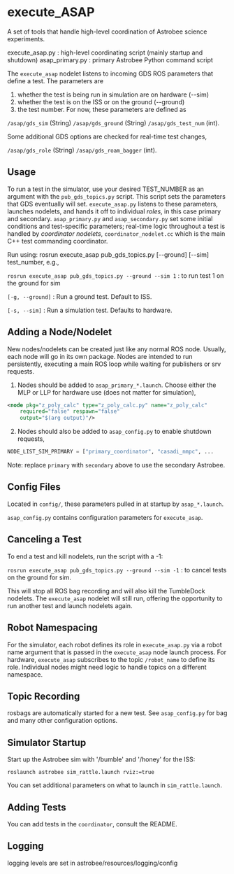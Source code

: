 # execute_ASAP

A set of tools that handle high-level coordination of Astrobee science experiments.

execute_asap.py : high-level coordinating script (mainly startup and shutdown)
asap_primary.py : primary Astrobee Python command script

The `execute_asap` nodelet listens to incoming GDS ROS parameters that define a test. The parameters are
1) whether the test is being run in simulation are on hardware (--sim)
2) whether the test is on the ISS or on the ground (--ground)
3) the test number. For now, these parameters are defined as

`/asap/gds_sim`  (String)
`/asap/gds_ground`   (String)
`/asap/gds_test_num`   (int).

Some additional GDS options are checked for real-time test changes,

`/asap/gds_role` (String)
`/asap/gds_roam_bagger` (int).

## Usage

To run a test in the simulator, use your desired TEST_NUMBER as an argument with the `pub_gds_topics.py` script. This script sets the parameters that GDS eventually will set. `execute_asap.py` listens to these parameters, launches nodelets, and hands it off to individual *roles*, in this case
primary and secondary. `asap_primary.py` and `asap_secondary.py` set some initial conditions and test-specific parameters; real-time logic throughout a test is handled by *coordinator nodelets*, `coordinator_nodelet.cc` which is the main C++ test commanding coordinator.

Run using: rosrun execute_asap pub_gds_topics.py [--ground] [--sim] test_number, e.g.,

`rosrun execute_asap pub_gds_topics.py --ground --sim 1` : to run test 1 on the ground for sim

`[-g, --ground]` : Run a ground test. Default to ISS.

`[-s, --sim]` : Run a simulation test. Defaults to hardware.

## Adding a Node/Nodelet

New nodes/nodelets can be created just like any normal ROS node. Usually, each node will go in its own package.
Nodes are intended to run persistently, executing a main ROS loop while waiting for publishers or srv requests.

1. Nodes should be added to `asap_primary_*.launch`. Choose either the MLP or LLP for hardware use (does not matter for simulation),

```XML
<node pkg="z_poly_calc" type="z_poly_calc.py" name="z_poly_calc"
    required="false" respawn="false"
    output="$(arg output)"/>
```

2. Nodes should also be added to `asap_config.py` to enable shutdown requests,

```Python
NODE_LIST_SIM_PRIMARY = ["primary_coordinator", "casadi_nmpc", ...
```

Note: replace `primary` with `secondary` above to use the secondary Astrobee.

## Config Files

Located in `config/`, these parameters pulled in at startup by `asap_*.launch`.

`asap_config.py` contains configuration parameters for `execute_asap`.

## Canceling a Test

To end a test and kill nodelets, run the script with a -1:

`rosrun execute_asap pub_gds_topics.py --ground --sim -1` : to cancel tests on the ground for sim.

This will stop all ROS bag recording and will also kill the TumbleDock nodelets. The `execute_asap` nodelet will still run, offering the opportunity to run another test and launch nodelets again.

## Robot Namespacing

For the simulator, each robot defines its role in `execute_asap.py` via a robot name argument that is passed in the `execute_asap` node launch process. For hardware, `execute_asap` subscribes to the topic `/robot_name` to define its role. Individual nodes might need logic to handle topics on a different namespace.

## Topic Recording

rosbags are automatically started for a new test. See `asap_config.py` for bag and many other configuration options.

## Simulator Startup

Start up the Astrobee sim with '/bumble' and '/honey' for the ISS:

`roslaunch astrobee sim_rattle.launch rviz:=true`

You can set additional parameters on what to launch in `sim_rattle.launch`.

## Adding Tests

You can add tests in the `coordinator`, consult the README.

## Logging

logging levels are set in astrobee/resources/logging/config
